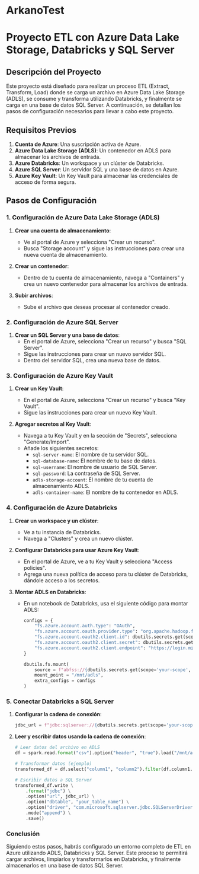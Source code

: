 # ArkanoTest
# Proyecto ETL con Azure Data Lake Storage, Databricks y SQL Server

## Descripción del Proyecto

Este proyecto está diseñado para realizar un proceso ETL (Extract, Transform, Load) donde se carga un archivo en Azure Data Lake Storage (ADLS), se consume y transforma utilizando Databricks, y finalmente se carga en una base de datos SQL Server. A continuación, se detallan los pasos de configuración necesarios para llevar a cabo este proyecto.

## Requisitos Previos

1. **Cuenta de Azure**: Una suscripción activa de Azure.
2. **Azure Data Lake Storage (ADLS)**: Un contenedor en ADLS para almacenar los archivos de entrada.
3. **Azure Databricks**: Un workspace y un clúster de Databricks.
4. **Azure SQL Server**: Un servidor SQL y una base de datos en Azure.
5. **Azure Key Vault**: Un Key Vault para almacenar las credenciales de acceso de forma segura.

## Pasos de Configuración

### 1. Configuración de Azure Data Lake Storage (ADLS)

1. **Crear una cuenta de almacenamiento**:
   - Ve al portal de Azure y selecciona "Crear un recurso".
   - Busca "Storage account" y sigue las instrucciones para crear una nueva cuenta de almacenamiento.

2. **Crear un contenedor**:
   - Dentro de tu cuenta de almacenamiento, navega a "Containers" y crea un nuevo contenedor para almacenar los archivos de entrada.

3. **Subir archivos**:
   - Sube el archivo que deseas procesar al contenedor creado.

### 2. Configuración de Azure SQL Server

1. **Crear un SQL Server y una base de datos**:
   - En el portal de Azure, selecciona "Crear un recurso" y busca "SQL Server".
   - Sigue las instrucciones para crear un nuevo servidor SQL.
   - Dentro del servidor SQL, crea una nueva base de datos.

### 3. Configuración de Azure Key Vault

1. **Crear un Key Vault**:
   - En el portal de Azure, selecciona "Crear un recurso" y busca "Key Vault".
   - Sigue las instrucciones para crear un nuevo Key Vault.

2. **Agregar secretos al Key Vault**:
   - Navega a tu Key Vault y en la sección de "Secrets", selecciona "Generate/Import".
   - Añade los siguientes secretos:
     - `sql-server-name`: El nombre de tu servidor SQL.
     - `sql-database-name`: El nombre de tu base de datos.
     - `sql-username`: El nombre de usuario de SQL Server.
     - `sql-password`: La contraseña de SQL Server.
     - `adls-storage-account`: El nombre de tu cuenta de almacenamiento ADLS.
     - `adls-container-name`: El nombre de tu contenedor en ADLS.

### 4. Configuración de Azure Databricks

1. **Crear un workspace y un clúster**:
   - Ve a tu instancia de Databricks.
   - Navega a "Clusters" y crea un nuevo clúster.

2. **Configurar Databricks para usar Azure Key Vault**:
   - En el portal de Azure, ve a tu Key Vault y selecciona "Access policies".
   - Agrega una nueva política de acceso para tu clúster de Databricks, dándole acceso a los secretos.

3. **Montar ADLS en Databricks**:
   - En un notebook de Databricks, usa el siguiente código para montar ADLS:

     ```python
     configs = {
         "fs.azure.account.auth.type": "OAuth",
         "fs.azure.account.oauth.provider.type": "org.apache.hadoop.fs.azurebfs.oauth2.ClientCredsTokenProvider",
         "fs.azure.account.oauth2.client.id": dbutils.secrets.get(scope="your-scope", key="your-client-id"),
         "fs.azure.account.oauth2.client.secret": dbutils.secrets.get(scope="your-scope", key="your-client-secret"),
         "fs.azure.account.oauth2.client.endpoint": "https://login.microsoftonline.com/your-tenant-id/oauth2/token"
     }

     dbutils.fs.mount(
         source = f"abfss://{dbutils.secrets.get(scope='your-scope', key='adls-container-name')}@{dbutils.secrets.get(scope='your-scope', key='adls-storage-account')}.dfs.core.windows.net/",
         mount_point = "/mnt/adls",
         extra_configs = configs
     )
     ```

### 5. Conectar Databricks a SQL Server

1. **Configurar la cadena de conexión**:

    ```python
    jdbc_url = f"jdbc:sqlserver://{dbutils.secrets.get(scope='your-scope', key='sql-server-name')}.database.windows.net:1433;database={dbutils.secrets.get(scope='your-scope', key='sql-database-name')};user={dbutils.secrets.get(scope='your-scope', key='sql-username')}@{dbutils.secrets.get(scope='your-scope', key='sql-server-name')};password={dbutils.secrets.get(scope='your-scope', key='sql-password')};encrypt=true;trustServerCertificate=false;hostNameInCertificate=*.database.windows.net;loginTimeout=30;"
    ```

2. **Leer y escribir datos usando la cadena de conexión**:

    ```python
    # Leer datos del archivo en ADLS
    df = spark.read.format("csv").option("header", "true").load("/mnt/adls/your-file.csv")

    # Transformar datos (ejemplo)
    transformed_df = df.select("column1", "column2").filter(df.column1.isNotNull())

    # Escribir datos a SQL Server
    transformed_df.write \
        .format("jdbc") \
        .option("url", jdbc_url) \
        .option("dbtable", "your_table_name") \
        .option("driver", "com.microsoft.sqlserver.jdbc.SQLServerDriver") \
        .mode("append") \
        .save()
    ```

### Conclusión

Siguiendo estos pasos, habrás configurado un entorno completo de ETL en Azure utilizando ADLS, Databricks y SQL Server. Este proceso te permitirá cargar archivos, limpiarlos y transformarlos en Databricks, y finalmente almacenarlos en una base de datos SQL Server.
